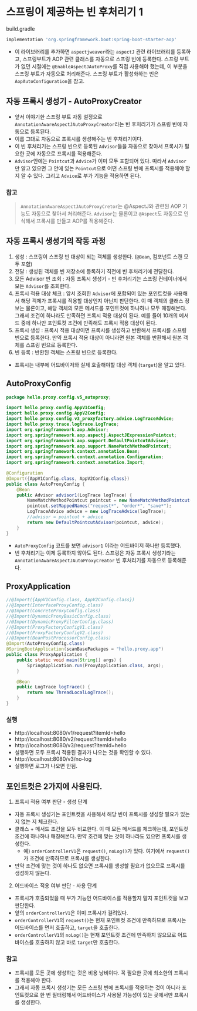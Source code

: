 # 스프링이 제공하는 빈 후처리기 1
build.gradle
```groovy
implementation 'org.springframework.boot:spring-boot-starter-aop'
```
- 이 라이브러리를 추가하면 `aspectjweaver`라는 `aspectJ` 관련 라이브러리를 등록하고,
스프링부트가 AOP 관련 클래스를 자동으로 스프링 빈에 등록한다. 스프링 부트가 없던 시절에는
`@EnableAspectJAutoProxy`를 직접 사용해야 했는데, 이 부분을 스프링 부트가 자동으로
처리해준다. 스프링 부트가 활성화하는 빈은 `AopAutoConfiguration`을 참고.

## 자동 프록시 생성기 - AutoProxyCreator
- 앞서 이야기한 스프링 부트 자동 설정으로 `AnnotationAwareAspectJAutoProxyCreator`라는
빈 후처리기가 스프링 빈에 자동으로 등록된다.
- 이름 그대로 자동으로 프록시를 생성해주는 빈 후처리기이다.
- 이 빈 후처리기는 스프링 빈으로 등록된 `Advisor`들을 자동으로 찾아서 프록시가 필요한 곳에
자동으로 프록시를 적용해준다.
- `Advisor`안에는 `Pointcut`과 `Advice`가 이미 모두 포함되어 있다. 따라서 `Advisor`만
알고 있으면 그 안에 있는 `Pointcut`으로 어떤 스프링 빈에 프록시를 적용해야 할 지 알 수 있다.
그리고 `Advice`로 부가 기능을 적용하면 된다.
  
### 참고
> `AnnotationAwareAspectJAutoProxyCretor`는 @AspectJ와 관련된 AOP 기능도
> 자동으로 찾아서 처리해준다. `Advisor`는 물론이고 `@Aspect`도 자동으로 인식해서 프록시를
> 만들고 AOP를 적용해준다.

## 자동 프록시 생성기의 작동 과정
1. 생성 : 스프링이 스프링 빈 대상이 되는 객체를 생성한다. (`@Bean`, 컴포넌트 스캔 모두 포함)
2. 전달 : 생성된 객체를 빈 저장소에 등록하기 직전에 빈 후처리기에 전달한다.
3. 모든 Advisor 빈 조회 : 자동 프록시 생성기 - 빈 후처리기는 스프링 컨테이너에서 모든
`Advisor`를 조회한다.
4. 프록시 적용 대상 체크 : 앞서 조회한 `Advisor`에 포함되어 있는 포인트컷을 사용해서 해당 객체가
프록시를 적용할 대상인지 아닌지 판단한다. 이 때 객체의 클래스 정보는 물론이고, 해당 객체의 모든
메서드를 포인트컷에 하나하나 모두 매칭해본다. 그래서 조건이 하나라도 만족하면 프록시 적용 대상이 
된다. 예를 들어 10개의 메서드 중에 하나만 포인트컷 조건에 만족해도 프록시 적용 대상이 된다.
5. 프록시 생성 : 프록시 적용 대상이면 프록시를 생성하고 반환해서 프록시를 스프링 빈으로 등록한다.
만약 프록시 적용 대상이 아니라면 원본 객체를 반환해서 원본 객체를 스프링 빈으로 등록한다.
6. 빈 등록 : 반환된 객체는 스프링 빈으로 등록한다.

- 프록시는 내부에 어드바이저와 실제 호출해야할 대상 객체 (`target`)을 알고 있다.

## AutoProxyConfig
```java
package hello.proxy.config.v5_autoproxy;

import hello.proxy.config.AppV1Config;
import hello.proxy.config.AppV2Config;
import hello.proxy.config.v3_proxyfactory.advice.LogTraceAdvice;
import hello.proxy.trace.logtrace.LogTrace;
import org.springframework.aop.Advisor;
import org.springframework.aop.aspectj.AspectJExpressionPointcut;
import org.springframework.aop.support.DefaultPointcutAdvisor;
import org.springframework.aop.support.NameMatchMethodPointcut;
import org.springframework.context.annotation.Bean;
import org.springframework.context.annotation.Configuration;
import org.springframework.context.annotation.Import;

@Configuration
@Import({AppV1Config.class, AppV2Config.class})
public class AutoProxyConfig {
    @Bean
    public Advisor advisor1(LogTrace logTrace) {
        NameMatchMethodPointcut pointcut = new NameMatchMethodPointcut();
        pointcut.setMappedNames("request*", "order*", "save*");
        LogTraceAdvice advice = new LogTraceAdvice(logTrace);
        //advisor = pointcut + advice
        return new DefaultPointcutAdvisor(pointcut, advice);
    }
}
```
- `AutoProxyConfig` 코드를 보면 `advisor1` 이라는 어드바이저 하나만 등록했다.
- 빈 후처리기는 이제 등록하지 않아도 된다. 스프링은 자동 프록시 생성기라는 
`AnnotationAwareAspectJAutoProxyCreator` 빈 후처리기를 자동으로 등록해준다.

## ProxyApplication
```java
//@Import({AppV1Config.class, AppV2Config.class})
//@Import(InterfaceProxyConfig.class)
//@Import(ConcreteProxyConfig.class)
//@Import(DynamicProxyBasicConfig.class)
//@Import(DynamicProxyFilterConfig.class)
//@Import(ProxyFactoryConfigV1.class)
//@Import(ProxyFactoryConfigV2.class)
//@Import(BeanPostProcessorConfig.class)
@Import(AutoProxyConfig.class)
@SpringBootApplication(scanBasePackages = "hello.proxy.app")
public class ProxyApplication {
    public static void main(String[] args) {
        SpringApplication.run(ProxyApplication.class, args);
    }

    @Bean
    public LogTrace logTrace() {
        return new ThreadLocalLogTrace();
    }
}
```
### 실행
- http://localhost:8080/v1/request?itemId=hello
- http://localhost:8080/v2/request?itemId=hello
- http://localhost:8080/v3/request?itemId=hello
- 실행하면 모두 프록시 적용된 결과가 나오는 것을 확인할 수 있다.
- http://localhost:8080/v3/no-log
- 실행하면 로그가 나오면 안됨.

## 포인트컷은 2가지에 사용된다.
1. 프록시 적용 여부 판단 - 생성 단계
- 자동 프록시 생성기는 포인트컷을 사용해서 해당 빈이 프록시를 생성할 필요가 있는 지 없는 지 체크한다.
- 클래스 + 메서드 조건을 모두 비교한다. 이 때 모든 메서드를 체크하는데, 포인트컷 조건에
하나하나 매칭해본다. 만약 조건에 맞는 것이 하나라도 있으면 프록시를 생성한다.
    - 예) `orderControllerV1`은 `request()`, `noLog()`가 있다. 여기에서
    `request()`가 조건에 만족하므로 프록시를 생성한다.
- 만약 조건에 맞는 것이 하나도 없으면 프록시를 생성할 필요가 없으므로 프록시를 생성하지 않는다.
2. 어드바이스 적용 여부 판단 - 사용 단계
- 프록시가 호출되었을 때 부가 기능인 어드바이스를 적용할지 말지 포인트컷을 보고 판단한다.
- 앞의 `orderControllerV1`은 이미 프록시가 걸려있다.
- `orderControllerV1`의 `request()`는 현재 포인트컷 조건에 만족하므로 프록시는 
어드바이스를 먼저 호출하고, `target`을 호출한다.
- `orderControllerV1`의 `noLog()`는 현재 포인트컷 조건에 만족하지 않으므로
어드바이스를 호출하지 않고 바로 `target`만 호출한다.

### 참고
- 프록시를 모든 곳에 생성하는 것은 비용 낭비이다. 꼭 필요한 곳에 최소한의 프록시를 적용해야 한다.
- 그래서 자동 프록시 생성기는 모든 스프링 빈에 프록시를 적용하는 것이 아니라 포인트컷으로
한 번 필터링해서 어드바이스가 사용될 가능성이 있는 곳에서만 프록시를 생성한다.

